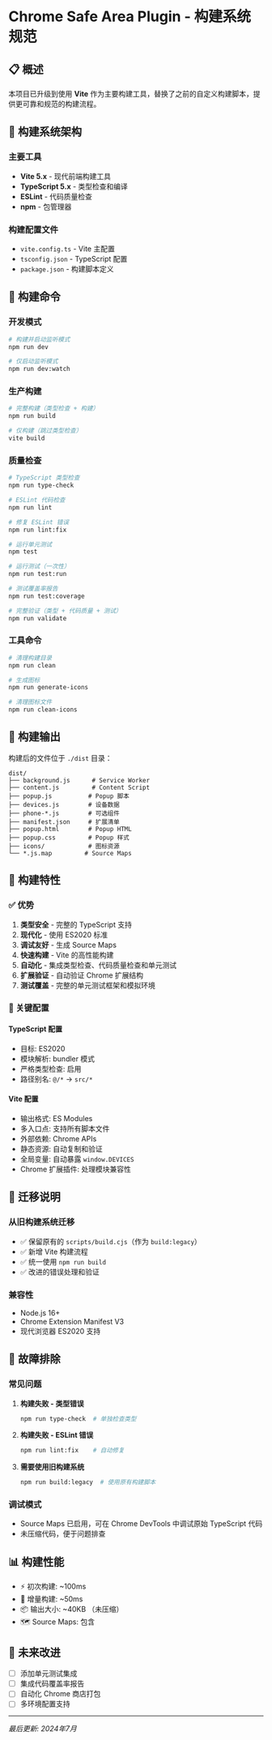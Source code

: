 # Chrome Safe Area Plugin - 构建系统规范

## 📋 概述

本项目已升级到使用 **Vite** 作为主要构建工具，替换了之前的自定义构建脚本，提供更可靠和规范的构建流程。

## 🔧 构建系统架构

### 主要工具
- **Vite 5.x** - 现代前端构建工具
- **TypeScript 5.x** - 类型检查和编译
- **ESLint** - 代码质量检查
- **npm** - 包管理器

### 构建配置文件
- `vite.config.ts` - Vite 主配置
- `tsconfig.json` - TypeScript 配置
- `package.json` - 构建脚本定义

## 🚀 构建命令

### 开发模式
```bash
# 构建并启动监听模式
npm run dev

# 仅启动监听模式
npm run dev:watch
```

### 生产构建
```bash
# 完整构建（类型检查 + 构建）
npm run build

# 仅构建（跳过类型检查）
vite build
```

### 质量检查
```bash
# TypeScript 类型检查
npm run type-check

# ESLint 代码检查
npm run lint

# 修复 ESLint 错误
npm run lint:fix

# 运行单元测试
npm test

# 运行测试（一次性）
npm run test:run

# 测试覆盖率报告
npm run test:coverage

# 完整验证（类型 + 代码质量 + 测试）
npm run validate
```

### 工具命令
```bash
# 清理构建目录
npm run clean

# 生成图标
npm run generate-icons

# 清理图标文件
npm run clean-icons
```

## 📁 构建输出

构建后的文件位于 `./dist` 目录：

```
dist/
├── background.js      # Service Worker
├── content.js         # Content Script
├── popup.js          # Popup 脚本
├── devices.js        # 设备数据
├── phone-*.js        # 可选组件
├── manifest.json     # 扩展清单
├── popup.html        # Popup HTML
├── popup.css         # Popup 样式
├── icons/            # 图标资源
└── *.js.map         # Source Maps
```

## 🎯 构建特性

### ✅ 优势
1. **类型安全** - 完整的 TypeScript 支持
2. **现代化** - 使用 ES2020 标准
3. **调试友好** - 生成 Source Maps
4. **快速构建** - Vite 的高性能构建
5. **自动化** - 集成类型检查、代码质量检查和单元测试
6. **扩展验证** - 自动验证 Chrome 扩展结构
7. **测试覆盖** - 完整的单元测试框架和模拟环境

### 🔧 关键配置

#### TypeScript 配置
- 目标: ES2020
- 模块解析: bundler 模式
- 严格类型检查: 启用
- 路径别名: `@/*` → `src/*`

#### Vite 配置
- 输出格式: ES Modules
- 多入口点: 支持所有脚本文件  
- 外部依赖: Chrome APIs
- 静态资源: 自动复制和验证
- 全局变量: 自动暴露 `window.DEVICES`
- Chrome 扩展插件: 处理模块兼容性

## 🔄 迁移说明

### 从旧构建系统迁移
- ✅ 保留原有的 `scripts/build.cjs`（作为 `build:legacy`）
- ✅ 新增 Vite 构建流程
- ✅ 统一使用 `npm run build`
- ✅ 改进的错误处理和验证

### 兼容性
- Node.js 16+ 
- Chrome Extension Manifest V3
- 现代浏览器 ES2020 支持

## 🐛 故障排除

### 常见问题

1. **构建失败 - 类型错误**
   ```bash
   npm run type-check  # 单独检查类型
   ```

2. **构建失败 - ESLint 错误**
   ```bash
   npm run lint:fix    # 自动修复
   ```

3. **需要使用旧构建系统**
   ```bash
   npm run build:legacy  # 使用原有构建脚本
   ```

### 调试模式
- Source Maps 已启用，可在 Chrome DevTools 中调试原始 TypeScript 代码
- 未压缩代码，便于问题排查

## 📊 构建性能

- ⚡ 初次构建: ~100ms
- 🔄 增量构建: ~50ms
- 📦 输出大小: ~40KB （未压缩）
- 🗺️ Source Maps: 包含

## 🔮 未来改进

- [ ] 添加单元测试集成
- [ ] 集成代码覆盖率报告
- [ ] 自动化 Chrome 商店打包
- [ ] 多环境配置支持

---

*最后更新: 2024年7月* 